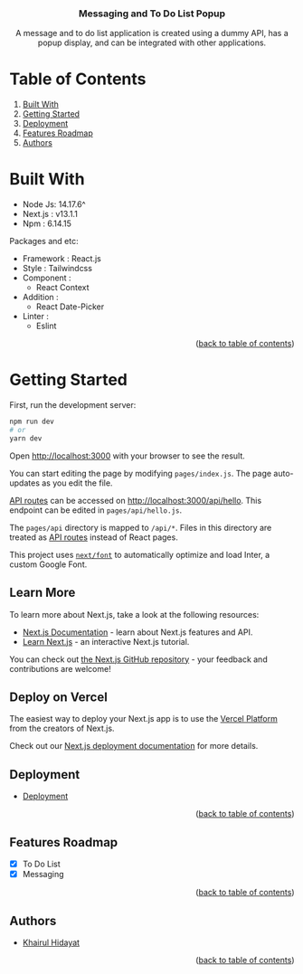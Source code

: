 <h3 align="center">
  Messaging and To Do List Popup
</h3>

<p align="center">
A message and to do list application is created using a dummy API, has a popup display, and can be integrated with other applications.
</p>

<div id="top"></div>

# Table of Contents

<ol>
  <li><a href="#built-with">Built With</a></li>
  <li><a href="#getting-started">Getting Started</a></li>
  <li><a href="#deployment">Deployment</a></li>
  <li><a href="#features-roadmap">Features Roadmap</a></li>
  <li><a href="#authors">Authors</a></li>
</ol>

# Built With

- Node Js: 14.17.6^
- Next.js : v13.1.1
- Npm : 6.14.15

Packages and etc:
- Framework : React.js
- Style : Tailwindcss
- Component :
  - React Context
- Addition :
  - React Date-Picker
- Linter :
  - Eslint

<p align="right">(<a href="#top">back to table of contents</a>)</p>

# Getting Started

First, run the development server:

```bash
npm run dev
# or
yarn dev
```

Open [http://localhost:3000](http://localhost:3000) with your browser to see the result.

You can start editing the page by modifying `pages/index.js`. The page auto-updates as you edit the file.

[API routes](https://nextjs.org/docs/api-routes/introduction) can be accessed on [http://localhost:3000/api/hello](http://localhost:3000/api/hello). This endpoint can be edited in `pages/api/hello.js`.

The `pages/api` directory is mapped to `/api/*`. Files in this directory are treated as [API routes](https://nextjs.org/docs/api-routes/introduction) instead of React pages.

This project uses [`next/font`](https://nextjs.org/docs/basic-features/font-optimization) to automatically optimize and load Inter, a custom Google Font.

## Learn More

To learn more about Next.js, take a look at the following resources:

- [Next.js Documentation](https://nextjs.org/docs) - learn about Next.js features and API.
- [Learn Next.js](https://nextjs.org/learn) - an interactive Next.js tutorial.

You can check out [the Next.js GitHub repository](https://github.com/vercel/next.js/) - your feedback and contributions are welcome!

## Deploy on Vercel

The easiest way to deploy your Next.js app is to use the [Vercel Platform](https://vercel.com/new?utm_medium=default-template&filter=next.js&utm_source=create-next-app&utm_campaign=create-next-app-readme) from the creators of Next.js.

Check out our [Next.js deployment documentation](https://nextjs.org/docs/deployment) for more details.

## Deployment

- [Deployment](https://fe-main.ipe-glintsacademy.com/)

<p align="right">(<a href="#top">back to table of contents</a>)</p>

## Features Roadmap

- [x] To Do List
- [x] Messaging

<p align="right">(<a href="#top">back to table of contents</a>)</p>

## Authors
- [Khairul Hidayat](mailto:khaerulhidayatherul@gmail.com)

<p align="right">(<a href="#top">back to table of contents</a>)</p>

